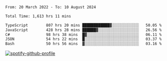 <!--START_SECTION:waka-->

```txt
From: 20 March 2022 - To: 10 August 2024

Total Time: 1,613 hrs 11 mins

TypeScript        807 hrs 20 mins ████████████▓░░░░░░░░░░░░   50.05 %
JavaScript        428 hrs 28 mins ██████▓░░░░░░░░░░░░░░░░░░   26.56 %
C#                98 hrs 38 mins  █▓░░░░░░░░░░░░░░░░░░░░░░░   06.11 %
JSON              54 hrs 22 mins  █░░░░░░░░░░░░░░░░░░░░░░░░   03.37 %
Bash              50 hrs 56 mins  ▓░░░░░░░░░░░░░░░░░░░░░░░░   03.16 %
```

<!--END_SECTION:waka-->
[![spotify-github-profile](https://spotify-github-profile.vercel.app/api/view?uid=c00zprrvy9xiloa9qnco3hmng&cover_image=true&theme=novatorem&show_offline=false&background_color=121212&bar_color=53b14f&bar_color_cover=false)](https://spotify-github-profile.vercel.app/api/view?uid=c00zprrvy9xiloa9qnco3hmng&redirect=true)



